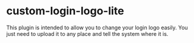 custom-login-logo-lite
======================

This plugin is intended to allow you to change your login logo easily. You just need to upload it to any place and tell the system where it is.